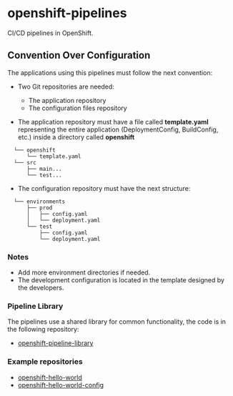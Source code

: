 # openshift-pipelines

CI/CD pipelines in OpenShift.

## Convention Over Configuration

The applications using this pipelines must follow the next convention:

* Two Git repositories are needed: 

  * The application repository
  * The configuration files repository

* The application repository must have a file called **template.yaml** representing the entire application (DeploymentConfig, BuildConfig, etc.) inside a directory called **openshift**

```
  └── openshift
      └── template.yaml
  └── src
      ├── main...
      └── test...
```

* The configuration repository must have the next structure:

```
  └── environments
      ├── prod
      │   ├── config.yaml
      │   └── deployment.yaml
      └── test
          ├── config.yaml
          └── deployment.yaml
```

### Notes

* Add more environment directories if needed.
* The development configuration is located in the template designed by the developers.

### Pipeline Library

The pipelines use a shared library for common functionality, the code is in the following repository:

* [openshift-pipeline-library](https://github.com/redhatcsargentina/openshift-pipeline-library.git)

### Example repositories

* [openshift-hello-world](https://github.com/redhatcsargentina/openshift-hello-world.git)
* [openshift-hello-world-config](https://github.com/redhatcsargentina/openshift-hello-world-config.git)

